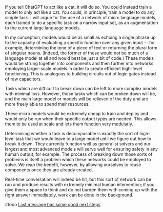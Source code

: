 If you tell ChatGPT to act like a cat, it will do so. You could instead train a model to only act like a cat. You could, in principle, train a model to do any simple task. I will argue for the use of a network of micro language models, each trained to do a specific task on a narrow input set, as an augmentation to the current large language models.

In my conception, models would be as small as echoing a single phrase up to the capacity of evaluating a specific function over any given input -- for example, determining the tone of a piece of text or returning the plural form of singular nouns. (Indeed, the former of these would not be much of a language model at all and would best be just a bit of code.) These models would be strung together into components and then further into networks employing larger-scale models in order to create efficient high-level functioning. This is analogous to building circuits out of logic gates instead of raw capacitors.

Tasks which are difficult to break down can be left to more complex models with minimal loss. However, those tasks which can be broken down will be, and the main large model or models will be relieved of the duty and are more freely able to spend their resources.

These micro models would be extremely cheap to train and deploy and would only be run when their specific output types are needed. This allows them to be used at scale and lets them function very modularly.

Determining whether a task is decomposable is exactly the sort of high-level task that we would leave to a large model until we figure out how to break it down. They currently function well as generalist solvers and our largest and most advanced models will serve well for ensuring safety in any human output, for example. The process of breaking down those sorts of problems is itself a problem which these networks could be employed to solve. We reap the benefit, however, by allowing ourselves to reuse components once they are already created.

Real-time conversation will indeed be hit, but this sort of network can be run and produce results with extremely minimal human intervention; if you give them a space to think and do not burden them with coming up with the right answer immediately, work can be done in the background.

#todo [Last message has some good next steps](https://chatgpt.com/c/67413ce4-51d8-8004-9bdb-79353226fbe1)
